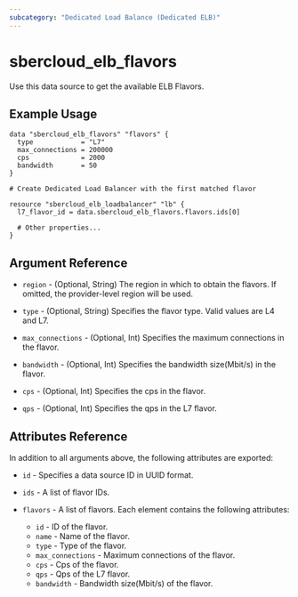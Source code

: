 ```yaml
---
subcategory: "Dedicated Load Balance (Dedicated ELB)"
---
```


# sbercloud_elb_flavors

Use this data source to get the available ELB Flavors.

## Example Usage

```hcl
data "sbercloud_elb_flavors" "flavors" {
  type            = "L7"
  max_connections = 200000
  cps             = 2000
  bandwidth       = 50
}

# Create Dedicated Load Balancer with the first matched flavor

resource "sbercloud_elb_loadbalancer" "lb" {
  l7_flavor_id = data.sbercloud_elb_flavors.flavors.ids[0]

  # Other properties...
}
```

## Argument Reference

* `region` - (Optional, String) The region in which to obtain the flavors. If omitted, the provider-level region will be
  used.

* `type` - (Optional, String) Specifies the flavor type. Valid values are L4 and L7.

* `max_connections` - (Optional, Int) Specifies the maximum connections in the flavor.

* `bandwidth` - (Optional, Int) Specifies the bandwidth size(Mbit/s) in the flavor.

* `cps` - (Optional, Int) Specifies the cps in the flavor.

* `qps` - (Optional, Int) Specifies the qps in the L7 flavor.

## Attributes Reference

In addition to all arguments above, the following attributes are exported:

* `id` - Specifies a data source ID in UUID format.

* `ids` - A list of flavor IDs.

* `flavors` - A list of flavors. Each element contains the following attributes:
    + `id` - ID of the flavor.
    + `name` - Name of the flavor.
    + `type` - Type of the flavor.
    + `max_connections` - Maximum connections of the flavor.
    + `cps` - Cps of the flavor.
    + `qps` - Qps of the L7 flavor.
    + `bandwidth` - Bandwidth size(Mbit/s) of the flavor.